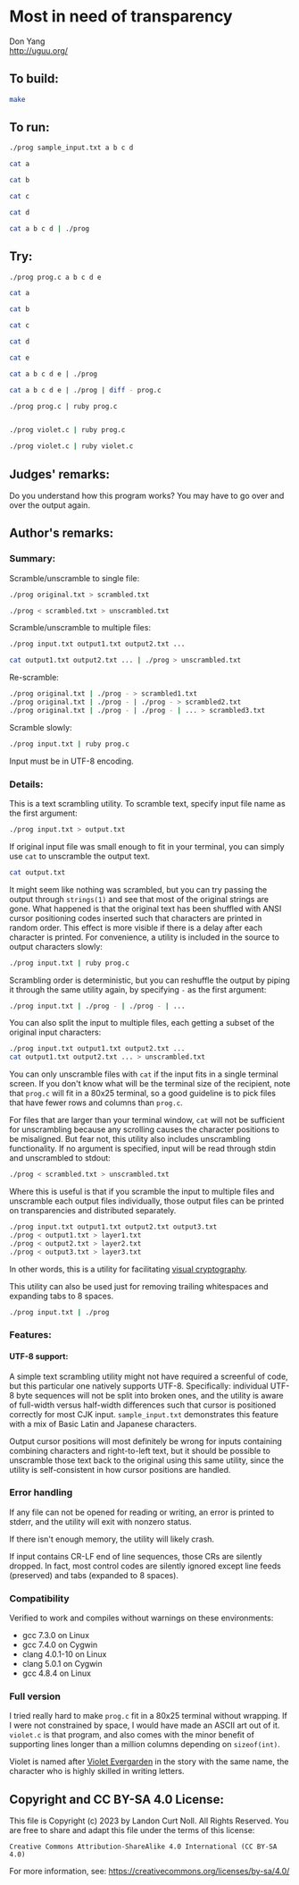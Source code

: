 # Most in need of transparency

Don Yang\
<http://uguu.org/>

## To build:

```sh
make
```

## To run:

```sh
./prog sample_input.txt a b c d

cat a

cat b

cat c

cat d

cat a b c d | ./prog
```

## Try:

```sh
./prog prog.c a b c d e

cat a

cat b

cat c

cat d

cat e

cat a b c d e | ./prog

cat a b c d e | ./prog | diff - prog.c

./prog prog.c | ruby prog.c


./prog violet.c | ruby prog.c

./prog violet.c | ruby violet.c
```

## Judges' remarks:

Do you understand how this program works?  You may have to go over and over the
output again.

## Author's remarks:

### Summary:

Scramble/unscramble to single file:

```sh
./prog original.txt > scrambled.txt

./prog < scrambled.txt > unscrambled.txt
```

Scramble/unscramble to multiple files:

```sh
./prog input.txt output1.txt output2.txt ...

cat output1.txt output2.txt ... | ./prog > unscrambled.txt
```

Re-scramble:

```sh
./prog original.txt | ./prog - > scrambled1.txt
./prog original.txt | ./prog - | ./prog - > scrambled2.txt
./prog original.txt | ./prog - | ./prog - | ... > scrambled3.txt
```

Scramble slowly:

```sh
./prog input.txt | ruby prog.c
```

Input must be in UTF-8 encoding.

### Details:

This is a text scrambling utility.  To scramble text, specify input file name as
the first argument:

```sh
./prog input.txt > output.txt
```

If original input file was small enough to fit in your terminal, you
can simply use `cat` to unscramble the output text.

```sh
cat output.txt
```

It might seem like nothing was scrambled, but you can try passing the
output through `strings(1)` and see that most of the original strings
are gone.  What happened is that the original text has been shuffled
with ANSI cursor positioning codes inserted such that characters are
printed in random order.  This effect is more visible if there is a
delay after each character is printed.  For convenience, a utility is
included in the source to output characters slowly:

```sh
./prog input.txt | ruby prog.c
```

Scrambling order is deterministic, but you can reshuffle the output by
piping it through the same utility again, by specifying `-` as the
first argument:

```sh
./prog input.txt | ./prog - | ./prog - | ...
```

You can also split the input to multiple files, each getting a subset
of the original input characters:

```sh
./prog input.txt output1.txt output2.txt ...
cat output1.txt output2.txt ... > unscrambled.txt
```

You can only unscramble files with `cat` if the input fits in a single
terminal screen.  If you don't know what will be the terminal size of
the recipient, note that `prog.c` will fit in a 80x25 terminal, so a
good guideline is to pick files that have fewer rows and columns than
`prog.c`.

For files that are larger than your terminal window, `cat` will not be
sufficient for unscrambling because any scrolling causes the character
positions to be misaligned.  But fear not, this utility also includes
unscrambling functionality.  If no argument is specified, input will
be read through stdin and unscrambled to stdout:

```sh
./prog < scrambled.txt > unscrambled.txt
```

Where this is useful is that if you scramble the input to multiple
files and unscramble each output files individually, those output
files can be printed on transparencies and distributed separately.

```sh
./prog input.txt output1.txt output2.txt output3.txt
./prog < output1.txt > layer1.txt
./prog < output2.txt > layer2.txt
./prog < output3.txt > layer3.txt
```

In other words, this is a utility for facilitating
[visual cryptography](https://en.wikipedia.org/wiki/Visual_cryptography).

This utility can also be used just for removing trailing whitespaces
and expanding tabs to 8 spaces.

```sh
./prog input.txt | ./prog
```

### Features:

#### UTF-8 support:

A simple text scrambling utility might not have required a screenful
of code, but this particular one natively supports UTF-8.
Specifically: individual UTF-8 byte sequences will not be split into
broken ones, and the utility is aware of full-width versus half-width
differences such that cursor is positioned correctly for most CJK
input.  `sample_input.txt` demonstrates this feature with a mix of
Basic Latin and Japanese characters.

Output cursor positions will most definitely be wrong for inputs
containing combining characters and right-to-left text, but it should
be possible to unscramble those text back to the original using this
same utility, since the utility is self-consistent in how cursor
positions are handled.

### Error handling

If any file can not be opened for reading or writing, an error is
printed to stderr, and the utility will exit with nonzero status.

If there isn't enough memory, the utility will likely crash.

If input contains CR-LF end of line sequences, those CRs are silently
dropped.  In fact, most control codes are silently ignored except line
feeds (preserved) and tabs (expanded to 8 spaces).

### Compatibility

Verified to work and compiles without warnings on these environments:

   * gcc 7.3.0 on Linux
   * gcc 7.4.0 on Cygwin
   * clang 4.0.1-10 on Linux
   * clang 5.0.1 on Cygwin
   * gcc 4.8.4 on Linux

### Full version

I tried really hard to make `prog.c` fit in a 80x25 terminal without
wrapping.  If I were not constrained by space, I would have made an
ASCII art out of it.  `violet.c` is that program, and also comes with
the minor benefit of supporting lines longer than a million columns
depending on `sizeof(int)`.

Violet is named after [Violet
Evergarden](https://en.wikipedia.org/wiki/Violet_Evergarden) in the story with
the same name, the character who is highly skilled in writing letters.

## Copyright and CC BY-SA 4.0 License:

This file is Copyright (c) 2023 by Landon Curt Noll.  All Rights Reserved.
You are free to share and adapt this file under the terms of this license:

    Creative Commons Attribution-ShareAlike 4.0 International (CC BY-SA 4.0)

For more information, see: https://creativecommons.org/licenses/by-sa/4.0/
